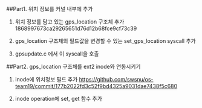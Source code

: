 ##Part1. 위치 정보를 커널 내부에 추가

1. 위치 정보를 담고 있는 gps_location 구조체 추가
1868997673ca29265651d76d12b68fce9cf73c39

2. gps_location 구조체의 필드값을 변경할 수 있는 set_gps_location syscall 추가

3. gpsupdate.c 에서 이 syscall을 호출


##Part2. gps_location 구조체를 ext2 inode와 연동시키기

1. inode에 위치정보 필드 추가
https://github.com/swsnu/os-team19/commit/177b2022fd3c52f9bd4325a9031dae7438f5c680

2. inode operation에 set, get 함수 추가
